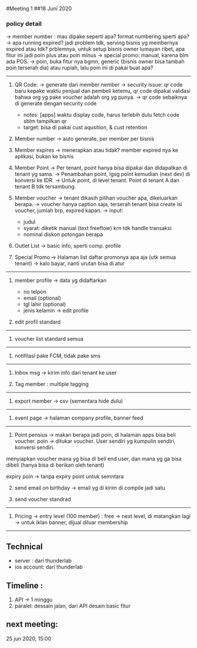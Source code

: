 #Meeting 1
##18 Juni 2020

### policy detail
-> member number : mau dipake seperti apa? format numbering sperti apa?
-> apa running expired? jadi problem tdk, serving bisnis yg membernya expired atau tdk? prblemnya, untuk setup bisnis owner lumayan ribet, apa fitur ini jadi poin plus atau poin minus
-> special promo: manual, karena blm ada POS. 
-> poin, buka fitur nya bgmn, generic (bisnis owner bisa tambah poin terserah dia) atau rupiah, lalu poin ini di pakai buat apa?

-----

1. QR Code:
-> generate dari member nember
-> security issue: qr code baru kepake waktu penjual dan pembeli ketemu, qr code dipakai validasi bahwa org yg pake voucher adalah org yg punya. 
    -> qr code sebaiknya di generate dengan security code 
    
    * notes: [apps] waktu display code, harus terlebih dulu fetch code sblm tampilkan qr 
    * target: bisa di pakai cust aqusition, & cust retention

2. Member number
-> auto generate, per member per bisnis

3. Member expires
-> menerapkan atau tidak? member expired nya ke aplikasi, bukan ke bisnis

4. Member Point
-> Per tenant, point hanya bisa dipakai dan didapatkan di tenant yg sama. 
-> Penambahan point, lgsg point kemudian (next dev) di konversi ke IDR.
-> Untuk point, di level tenant. Point di tenant A dan tenant B tdk tersambung. 

5. Member voucher
-> tenant dikasih pilihan voucher apa, dikeluarkan berapa.
-> voucher hanya caption saja, terserah tenant bisa create isi voucher, jumlah brp, expired kapan.
-> input: 
    - judul
    - syarat: diketik manual (text freeflow) krn tdk handle transaksi  
    - nominal diskon potongan berapa

6. Outlet List
-> basic info, sperti comp. profile

7. Special Promo
-> Halaman list daftar promonya apa aja (utk semua tenant)
-> kalo bayar, nanti urutan bisa di atur

-----

1. member profile 
-> data yg didaftarkan 
    - no telpon
    - email (optional)
    - tgl lahir (optional)
    - jenis kelamin 
-> edit profile 

2. edit profil
standard  

-----

1. voucher list
standard semua 

-----

1. notifilasi pake FCM, tidak pake sms

-----

1. Inbox msg
-> kirim info dari tenant ke user

2. Tag member : multiple tagging

-----

1. export member -> csv (sementara hide dulu)

-----

1. event page 
-> halaman company profile, banner feed

-----

1. Point
pensius -> makan berapa jadi poin, di halaman apps bisa beli voucher. 
poin -> ditukar voucher. User sendiri yg kumpulin sendiri, konversi sendiri.

menyiapkan voucher mana yg bisa di beli end user, dan mana yg ga bisa dibeli (hanya bisa di berikan oleh tenant)

expiry poin -> tanpa expiry point untuk semntara 

2. send email on birthday
-> email yg di kirim di compile jadi satu

3. send voucher
standrad 

-----

1. Pricing
-> entry level (100 member) : free 
-> next level, di matangkan lagi
-> untuk iklan banner, dijual diluar membership

------
## Technical 
- server : dari thunderlab
- ios account: dari thunderlab 

## Timeline :
1. API -> 1 minggu
2. paralel: dessain jalan, dari API desain basic fitur

## next meeting: 
25 jun 2020, 15:00
